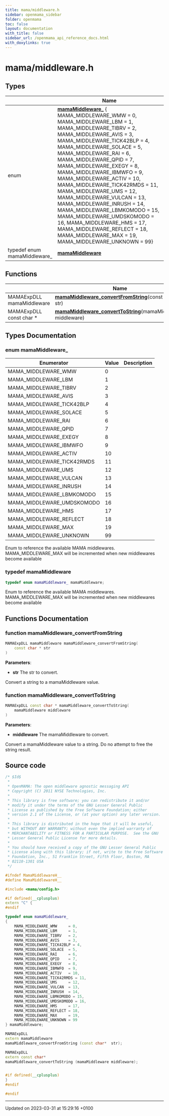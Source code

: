 ```yaml
---
title: mama/middleware.h
sidebar: openmama_sidebar
folder: openmama
toc: false
layout: documentation
with_title: false
sidebar_url: /openmama_api_reference_docs.html
with_doxylinks: true
---
```


# mama/middleware.h



## Types

|                | Name           |
| -------------- | -------------- |
| enum| **[mamaMiddleware_](middleware_8h.html#enum-mamamiddleware-)** { MAMA_MIDDLEWARE_WMW = 0, MAMA_MIDDLEWARE_LBM = 1, MAMA_MIDDLEWARE_TIBRV = 2, MAMA_MIDDLEWARE_AVIS = 3, MAMA_MIDDLEWARE_TICK42BLP = 4, MAMA_MIDDLEWARE_SOLACE = 5, MAMA_MIDDLEWARE_RAI = 6, MAMA_MIDDLEWARE_QPID = 7, MAMA_MIDDLEWARE_EXEGY = 8, MAMA_MIDDLEWARE_IBMWFO = 9, MAMA_MIDDLEWARE_ACTIV = 10, MAMA_MIDDLEWARE_TICK42RMDS = 11, MAMA_MIDDLEWARE_UMS = 12, MAMA_MIDDLEWARE_VULCAN = 13, MAMA_MIDDLEWARE_INRUSH = 14, MAMA_MIDDLEWARE_LBMKOMODO = 15, MAMA_MIDDLEWARE_UMDSKOMODO = 16, MAMA_MIDDLEWARE_HMS = 17, MAMA_MIDDLEWARE_REFLECT = 18, MAMA_MIDDLEWARE_MAX = 19, MAMA_MIDDLEWARE_UNKNOWN = 99} |
| typedef enum mamaMiddleware_ | **[mamaMiddleware](middleware_8h.html#typedef-mamamiddleware)**  |

## Functions

|                | Name           |
| -------------- | -------------- |
| MAMAExpDLL mamaMiddleware | **[mamaMiddleware_convertFromString](middleware_8h.html#function-mamamiddleware-convertfromstring)**(const char * str) |
| MAMAExpDLL const char * | **[mamaMiddleware_convertToString](middleware_8h.html#function-mamamiddleware-converttostring)**(mamaMiddleware middleware) |

## Types Documentation

### enum mamaMiddleware_

| Enumerator | Value | Description |
| ---------- | ----- | ----------- |
| MAMA_MIDDLEWARE_WMW | 0|   |
| MAMA_MIDDLEWARE_LBM | 1|   |
| MAMA_MIDDLEWARE_TIBRV | 2|   |
| MAMA_MIDDLEWARE_AVIS | 3|   |
| MAMA_MIDDLEWARE_TICK42BLP | 4|   |
| MAMA_MIDDLEWARE_SOLACE | 5|   |
| MAMA_MIDDLEWARE_RAI | 6|   |
| MAMA_MIDDLEWARE_QPID | 7|   |
| MAMA_MIDDLEWARE_EXEGY | 8|   |
| MAMA_MIDDLEWARE_IBMWFO | 9|   |
| MAMA_MIDDLEWARE_ACTIV | 10|   |
| MAMA_MIDDLEWARE_TICK42RMDS | 11|   |
| MAMA_MIDDLEWARE_UMS | 12|   |
| MAMA_MIDDLEWARE_VULCAN | 13|   |
| MAMA_MIDDLEWARE_INRUSH | 14|   |
| MAMA_MIDDLEWARE_LBMKOMODO | 15|   |
| MAMA_MIDDLEWARE_UMDSKOMODO | 16|   |
| MAMA_MIDDLEWARE_HMS | 17|   |
| MAMA_MIDDLEWARE_REFLECT | 18|   |
| MAMA_MIDDLEWARE_MAX | 19|   |
| MAMA_MIDDLEWARE_UNKNOWN | 99|   |




Enum to reference the available MAMA middlewares. MAMA_MIDDLEWARE_MAX will be incremented when new middlewares become available 


### typedef mamaMiddleware

```cpp
typedef enum mamaMiddleware_ mamaMiddleware;
```


Enum to reference the available MAMA middlewares. MAMA_MIDDLEWARE_MAX will be incremented when new middlewares become available 



## Functions Documentation

### function mamaMiddleware_convertFromString

```cpp
MAMAExpDLL mamaMiddleware mamaMiddleware_convertFromString(
    const char * str
)
```


**Parameters**: 

  * **str** The str to convert. 


Convert a string to a mamaMiddleware value.


### function mamaMiddleware_convertToString

```cpp
MAMAExpDLL const char * mamaMiddleware_convertToString(
    mamaMiddleware middleware
)
```


**Parameters**: 

  * **middleware** The mamaMiddleware to convert. 


Convert a mamaMiddleware value to a string. Do no attempt to free the string result.




## Source code

```cpp
/* $Id$
 *
 * OpenMAMA: The open middleware agnostic messaging API
 * Copyright (C) 2011 NYSE Technologies, Inc.
 *
 * This library is free software; you can redistribute it and/or
 * modify it under the terms of the GNU Lesser General Public
 * License as published by the Free Software Foundation; either
 * version 2.1 of the License, or (at your option) any later version.
 *
 * This library is distributed in the hope that it will be useful,
 * but WITHOUT ANY WARRANTY; without even the implied warranty of
 * MERCHANTABILITY or FITNESS FOR A PARTICULAR PURPOSE.  See the GNU
 * Lesser General Public License for more details.
 *
 * You should have received a copy of the GNU Lesser General Public
 * License along with this library; if not, write to the Free Software
 * Foundation, Inc., 51 Franklin Street, Fifth Floor, Boston, MA
 * 02110-1301 USA
 */

#ifndef MamaMiddlewareH__
#define MamaMiddlewareH__

#include <mama/config.h>

#if defined(__cplusplus)
extern "C" {
#endif

typedef enum mamaMiddleware_
{
    MAMA_MIDDLEWARE_WMW     = 0,
    MAMA_MIDDLEWARE_LBM     = 1,
    MAMA_MIDDLEWARE_TIBRV   = 2,
    MAMA_MIDDLEWARE_AVIS    = 3,
    MAMA_MIDDLEWARE_TICK42BLP = 4,
    MAMA_MIDDLEWARE_SOLACE  = 5,
    MAMA_MIDDLEWARE_RAI     = 6,
    MAMA_MIDDLEWARE_QPID    = 7,
    MAMA_MIDDLEWARE_EXEGY   = 8,
    MAMA_MIDDLEWARE_IBMWFO  = 9,
    MAMA_MIDDLEWARE_ACTIV   = 10,
    MAMA_MIDDLEWARE_TICK42RMDS = 11,
    MAMA_MIDDLEWARE_UMS     = 12,
    MAMA_MIDDLEWARE_VULCAN  = 13,
    MAMA_MIDDLEWARE_INRUSH  = 14,
    MAMA_MIDDLEWARE_LBMKOMODO = 15,
    MAMA_MIDDLEWARE_UMDSKOMODO = 16,
    MAMA_MIDDLEWARE_HMS     = 17,
    MAMA_MIDDLEWARE_REFLECT = 18,
    MAMA_MIDDLEWARE_MAX     = 19,
    MAMA_MIDDLEWARE_UNKNOWN = 99
} mamaMiddleware;

MAMAExpDLL
extern mamaMiddleware
mamaMiddleware_convertFromString (const char*  str);

MAMAExpDLL
extern const char*
mamaMiddleware_convertToString (mamaMiddleware middleware);


#if defined(__cplusplus)
}
#endif

#endif
```


-------------------------------

Updated on 2023-03-31 at 15:29:16 +0100
